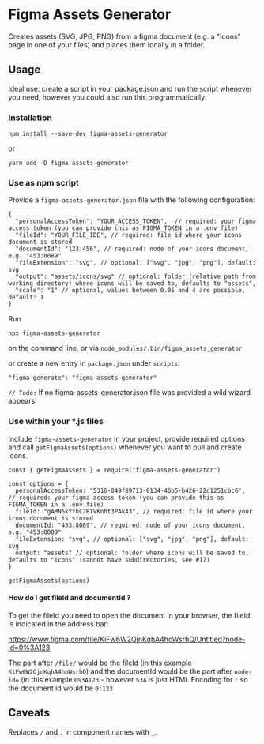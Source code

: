 # Figma Assets Generator

Creates assets (SVG, JPG, PNG) from a figma document (e.g. a "Icons" page in one of your files) and places them locally in a folder.

## Usage

Ideal use: create a script in your package.json and run the script whenever you need, however you could also run this programmatically.

### Installation

```
npm install --save-dev figma-assets-generator
```

or

```
yarn add -D figma-assets-generator
```

### Use as npm script

Provide a `figma-assets-generator.json` file with the following configuration:

```
{
  "personalAccessToken": "YOUR_ACCESS_TOKEN",  // required: your figma access token (you can provide this as FIGMA_TOKEN in a .env file)
  "fileId": "YOUR_FILE_IDE", // required: file id where your icons document is stored
  "documentId": "123:456", // required: node of your icons document, e.g. "453:8089"
  "fileExtension": "svg", // optional: ["svg", "jpg", "png"], default: svg
  "output": "assets/icons/svg" // optional: folder (relative path from working directory) where icons will be saved to, defaults to "assets",
  "scale": "1" // optional, values between 0.05 and 4 are possible, default: 1
}
```

Run

```
npx figma-assets-generator
```

on the command line, or via `node_modules/.bin/figma_assets_generator`

or create a new entry in `package.json` under `scripts`:

```
"figma-generate": "figma-assets-generator"
```

`// Todo:` If no figma-assets-generator.json file was provided a wild wizard appears!

### Use within your \*.js files

Include `figma-assets-generator` in your project, provide required options and call `getFigmaAssets(options)` whenever you want to pull and create icons.

```
const { getFigmaAssets } = require("figma-assets-generator")

const options = {
  personalAccessToken: "5316-049f89713-0134-46b5-b426-22d1251cbc6",  // required: your figma access token (you can provide this as FIGMA_TOKEN in a .env file)
  fileId: "gAMN5xYfhC2BTVKnht3PAk43", // required: file id where your icons document is stored
  documentId: "453:8089", // required: node of your icons document, e.g. "453:8089"
  fileExtension: "svg", // optional: ["svg", "jpg", "png"], default: svg
  output: "assets" // optional: folder where icons will be saved to, defaults to "icons" (cannot have subdirectories, see #17)
}

getFigmaAssets(options)
```

#### How do I get fileId and documentId ?
To get the fileId you need to open the document in your browser, the fileId is indicated in the address bar:

https://www.figma.com/file/KiFw6W2QjnKqhA4hoWsrhQ/Untitled?node-id=0%3A123

The part after `/file/` would be the fileId (in this example `KiFw6W2QjnKqhA4hoWsrhQ`) and the documentId would be the part after `node-id=` (in this example `0%3A123` - however `%3A` is just HTML Encoding for `:` so the document id would be `0:123` 

## Caveats

Replaces `/` and `.` in component names with `_`.
